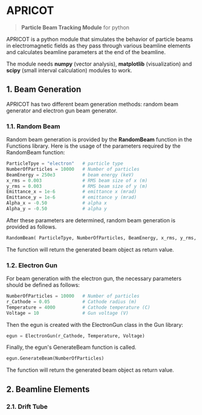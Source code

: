 # APRICOT 
>**Particle Beam Tracking Module** for python


APRICOT is a python module that simulates the behavior of particle beams in electromagnetic fields as they pass through various beamline elements and calculates beamline parameters at the end of the beamline.

The module needs **numpy** (vector analysis), **matplotlib** (visualization) and **scipy** (small interval calculation) modules to work.

## 1. Beam Generation
APRICOT has two different beam generation methods: random beam generator and electron gun beam generator.

### 1.1. Random Beam
Random beam generation is provided by the **RandomBeam** function in the Functions library. Here is the usage of the parameters required by the RandomBeam function:

```py
ParticleTpye = "electron"   # particle type
NumberOfParticles = 10000   # Number of particles
BeamEnergy = 250e3          # beam energy (keV)
x_rms = 0.003               # RMS beam size of x (m)  
y_rms = 0.003               # RMS beam size of y (m) 
Emittance_x = 1e-6          # emittance x (mrad)
Emittance_y = 1e-6          # emittance y (mrad)
Alpha_x = -0.50             # alpha x
Alpha_y = -0.50             # alpha y
```
After these parameters are determined, random beam generation is provided as follows. 
```py 
RandomBeam( ParticleTpye, NumberOfParticles, BeamEnergy, x_rms, y_rms, Emittance_x, Emittance_y, Alpha_x, Alpha_y  )
```

The function will return the generated beam object as return value.

### 1.2. Electron Gun
For beam generation with the electron gun, the necessary parameters should be defined as follows:
```py
NumberOfParticles = 10000   # Number of particles
r_Cathode = 0.05            # Cathode radius (m)
Temperature = 4000          # Cathode temperature (C)
Voltage = 10                # Gun voltage (V)
```

Then the egun is created with the ElectronGun class in the Gun library:
```py
egun = ElectronGun(r_Cathode, Temperature, Voltage)
```

Finally, the egun's GenerateBeam function is called.
```py
egun.GenerateBeam(NumberOfParticles)
```

The function will return the generated beam object as return value.

## 2. Beamline Elements
### 2.1. Drift Tube
